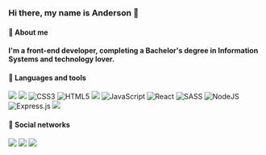 ### Hi there, my name is Anderson 👋

#### 💭 About me

#### I'm a front-end developer, completing a Bachelor's degree in Information Systems and technology lover.


#### 🚀 Languages and tools
<p>
  <img src="https://img.shields.io/badge/git%20-ef391a.svg?&style=for-the-badge&logo=git&logoColor=white"/>
  <img src="https://img.shields.io/badge/github%20-black.svg?&style=for-the-badge&logo=github&logoColor=%FFF"/>
  <!--<img src="https://img.shields.io/badge/vercel%20-%23323330.svg?&style=for-the-badge&logo=vercel&logoColor=%fff"/>-->
  <!--<img src="https://img.shields.io/badge/heroku%20-79589F.svg?&style=for-the-badge&logo=heroku&logoColor=white"/>-->
  <!--<img src="https://img.shields.io/badge/figma%20-%23323330.svg?&style=for-the-badge&logo=figma&logoColor=%FFF"/>-->
  
  <img alt="CSS3" src="https://img.shields.io/badge/css3%20-%231572B6.svg?&style=for-the-badge&logo=css3&logoColor=white"/>
  <img alt="HTML5" src="https://img.shields.io/badge/html5%20-%23E34F26.svg?&style=for-the-badge&logo=html5&logoColor=white"/>
  <img src="https://img.shields.io/badge/styledcomponents%20-hotpink.svg?&style=for-the-badge&logo=styled-components&logoColor=white"/>
  <img alt="JavaScript" src="https://img.shields.io/badge/javascript%20-%23F7DF1E.svg?&style=for-the-badge&logo=javascript&logoColor=white"/>
  <img alt="React" src="https://img.shields.io/badge/react%20-%2320232a.svg?&style=for-the-badge&logo=react&logoColor=%2361DAFB"/>
  <!--<img alt="React Native" src="https://img.shields.io/badge/react_native%20-%2320232a.svg?&style=for-the-badge&logo=react&logoColor=%2361DAFB"/> --> 
  <!--<img alt="Next JS" src="https://img.shields.io/badge/next%20js%20-%23000000.svg?&style=for-the-badge&logo=next.js&logoColor=white"/> -->
  <!--<img alt="TypeScript" src="https://img.shields.io/badge/typescript%20-%23007ACC.svg?&style=for-the-badge&logo=typescript&logoColor=white"/> -->
  <!--<img alt="Redux" src="https://img.shields.io/badge/redux%20-%23593d88.svg?&style=for-the-badge&logo=redux&logoColor=white"/> -->
  <img alt="SASS" src="https://img.shields.io/badge/SASS%20-hotpink.svg?&style=for-the-badge&logo=SASS&logoColor=white"/>
  <!--<img alt="Webpack" src="https://img.shields.io/badge/webpack%20-%238DD6F9.svg?&style=for-the-badge&logo=webpack&logoColor=black" /> -->
  <img alt="NodeJS" src="https://img.shields.io/badge/node.js%20-%2343853D.svg?&style=for-the-badge&logo=node.js&logoColor=white"/>
  <img alt="Express.js" src="https://img.shields.io/badge/express.js%20-%23404d59.svg?&style=for-the-badge"/>
  <img src="https://img.shields.io/badge/netlify%20-15847D.svg?&style=for-the-badge&logo=netlify&logoColor=white"/>
  <!--<img alt="Jest" src="https://img.shields.io/badge/-jest-%23C21325?&style=for-the-badge&logo=jest&logoColor=white"/> -->
  <!--<img alt="Testing-Library" src="https://img.shields.io/badge/-Testing%20Library-%23E33332?&style=for-the-badge&logo=testing-library&logoColor=white"/>-->
</p>


#### 🌠 Social networks

<a href="https://www.linkedin.com/in/anderson-mota-034601129/"><img src="https://img.shields.io/badge/linkedin-0077B5.svg?style=for-the-badge&logo=linkedin&logoColor=white"></a>
<a href="https://instagram.com/_andersonviolin"><img src="https://img.shields.io/badge/instagram-E4405F.svg?style=for-the-badge&logo=instagram&logoColor=white"></a>
<a href="mailto:andersonsilv.mota@gmail.com"><img src="https://img.shields.io/badge/e‑mail-D14836.svg?style=for-the-badge&logo=GMail&logoColor=white"></a>
<!--
**Andersonsilvamota/Andersonsilvamota** is a ✨ _special_ ✨ repository because its `README.md` (this file) appears on your GitHub profile.


Here are some ideas to get you started:

- 🔭 I’m currently working on ...
- 🌱 I’m currently learning ...
- 👯 I’m looking to collaborate on ...
- 🤔 I’m looking for help with ...
- 💬 Ask me about ...
- 📫 How to reach me: ...
- 😄 Pronouns: ...
- ⚡ Fun fact: ...
-->

